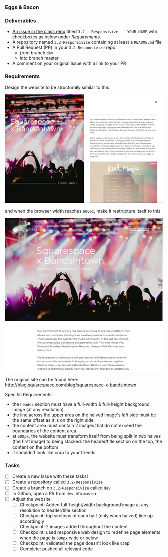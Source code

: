 ### Eggs & Bacon

### Deliverables
* [An issue in the class repo](https://github.com/tiy-chs-ruby/assignments-june-2015) titled `3.2 - Responsivize -- YOUR NAME` with checkboxes as below under _Requirements_.
* A repository named `3.2-Responsivize` containing at least a `README.md` file
* A Pull Request (PR) in your `3.2-Responsivize` repo:
  * _from_ branch `dev`
  * _into_ branch master
* A comment on your original Issue with a link to your PR

### Requirements
Design the website to be structurally similar to this

![](./images/blog--halved.png)

and when the browser width reaches `600px`, make it restructure itself to this

![](./images/blog--full.png)

The original site can be found here: http://blog.squarespace.com/blog/squarespace-x-bandsintown

Specific Requirements:
* the `header` section must have a full-width & full-height background image (at any resolution)
* the line across the upper area on the halved image's left side must be the same offset as it is on the right side
* the content area must contain 2 images that do not exceed the boundaries of the content area
* at `600px`, the website must transform itself from being split in two halves (the first image) to being stacked: the header/title section on the top, the content on the bottom
* it shouldn't look like crap to your friends

### Tasks
- [ ] Create a new Issue with these tasks!
- [ ] Create a repository called `3.2-Responsivize`
- [ ] Create a branch on `3.2-Responsivize` called `dev`
- [ ] In Github, open a PR from `dev` into `master`
- [ ] Adjust the website
  - [ ] Checkpoint: Added full-height/width background image at any resolution to header/title section
  - [ ] Checkpoint: top sections of each half (only when halved) line up accordingly
  - [ ] Checkpoint: 2 images added throughout the content
  - [ ] Checkpoint: used responsive web design to redefine page elements when the page is `600px` wide or below
  - [ ] Checkpoint: validated the page doesn't look like crap
  - [ ] Complete: pushed all relevant code

